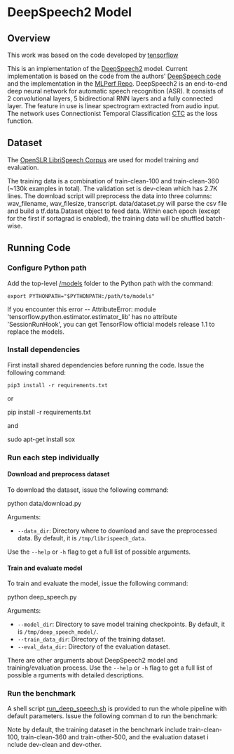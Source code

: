 # DeepSpeech2 Model
## Overview
This work was based on the code developed by [tensorflow](https://github.com/tensorflow/models/tree/master/research/deep_speech)

This is an implementation of the [DeepSpeech2](https://arxiv.org/pdf/1512.02595.pdf) model. Current implementation is based on the code from the 
authors' [DeepSpeech code](https://github.com/PaddlePaddle/DeepSpeech) and the implementation in the [MLPerf Repo](https://github.com/mlperf/reference/tree/master/speech_recognition).
DeepSpeech2 is an end-to-end deep neural network for automatic speech
recognition (ASR). It consists of 2 convolutional layers, 5 bidirectional RNN
layers and a fully connected layer. The feature in use is linear spectrogram
extracted from audio input. The network uses Connectionist Temporal Classification [CTC](https://www.cs.toronto.edu/~graves/icml_2006.pdf) as the
 loss function.
## Dataset
The [OpenSLR LibriSpeech Corpus](http://www.openslr.org/12/) are used for model training and evaluation.

The training data is a combination of train-clean-100 and train-clean-360 (~130k
examples in total). The validation set is dev-clean which has 2.7K lines.
The download script will preprocess the data into three columns: wav_filename,
wav_filesize, transcript. data/dataset.py will parse the csv file and build a
tf.data.Dataset object to feed data. Within each epoch (except for the
first if sortagrad is enabled), the training data will be shuffled batch-wise.

## Running Code

### Configure Python path
Add the top-level [/models](https://github.com/tensorflow/models) folder to the Python path with the command:
```
export PYTHONPATH="$PYTHONPATH:/path/to/models"
```
If you encounter this error -- AttributeError: module 'tensorflow.python.estimator.estimator_lib' has no attribute 'SessionRunHook', you can get TensorFlow official models release 1.1 to replace the models.

### Install dependencies

First install shared dependencies before running the code. Issue the following command:
```
pip3 install -r requirements.txt
```
or


pip install -r requirements.txt

and

sudo apt-get install sox


### Run each step individually

#### Download and preprocess dataset
To download the dataset, issue the following command:

python data/download.py

Arguments:
  * `--data_dir`: Directory where to download and save the preprocessed data. By default, it is `/tmp/librispeech_data`.

Use the `--help` or `-h` flag to get a full list of possible arguments.

#### Train and evaluate model
To train and evaluate the model, issue the following command:

python deep_speech.py

Arguments:
  * `--model_dir`: Directory to save model training checkpoints. By default, it is `/tmp/deep_speech_model/`.
  * `--train_data_dir`: Directory of the training dataset.
  * `--eval_data_dir`: Directory of the evaluation dataset.

There are other arguments about DeepSpeech2 model and training/evaluation process. Use the `--help` or `-h` flag to get a full list of possible a
rguments with detailed descriptions.
### Run the benchmark
A shell script [run_deep_speech.sh](run_deep_speech.sh) is provided to run the whole pipeline with default parameters. Issue the following comman
d to run the benchmark:

Note by default, the training dataset in the benchmark include train-clean-100, train-clean-360 and train-other-500, and the evaluation dataset i
nclude dev-clean and dev-other.
